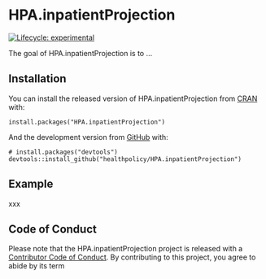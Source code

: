 
<!-- README.md is generated from README.Rmd. Please edit that file -->

HPA.inpatientProjection
=======================

<!-- badges: start -->

[![Lifecycle:
experimental](https://img.shields.io/badge/lifecycle-experimental-orange.svg)](https://www.tidyverse.org/lifecycle/#experimental)
<!-- badges: end -->

The goal of HPA.inpatientProjection is to …

Installation
------------

You can install the released version of HPA.inpatientProjection from
[CRAN](https://CRAN.R-project.org) with:

    install.packages("HPA.inpatientProjection")

And the development version from [GitHub](https://github.com/) with:

    # install.packages("devtools")
    devtools::install_github("healthpolicy/HPA.inpatientProjection")

Example
-------

xxx

Code of Conduct
---------------

Please note that the HPA.inpatientProjection project is released with a
[Contributor Code of
Conduct](https://contributor-covenant.org/version/2/0/CODE_OF_CONDUCT.html).
By contributing to this project, you agree to abide by its term
